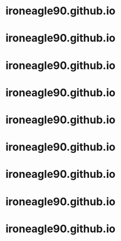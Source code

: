 # ironeagle90.github.io
# ironeagle90.github.io
# ironeagle90.github.io
# ironeagle90.github.io
# ironeagle90.github.io
# ironeagle90.github.io
# ironeagle90.github.io
# ironeagle90.github.io
# ironeagle90.github.io
